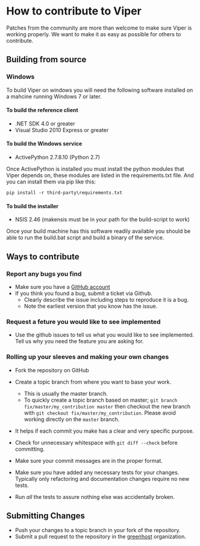 # How to contribute to Viper

Patches from the community are more than welcome to make sure Viper is
working properly. We want to make it as easy as possible for others to
contribute.

## Building from source

### Windows
To build Viper on windows you will need the following software installed on a mahcine running
Windows 7 or later.

#### To build the reference client
* .NET SDK 4.0 or greater
* Visual Studio 2010 Express or greater

#### To build the Windows service
* ActivePython 2.7.8.10 (Python 2.7)

Once ActivePython is installed you must install the python modules that Viper
depends on, these modules are listed in the requirements.txt file. And you can
install them via pip like this:

````pip install -r third-party\requirements.txt````

#### To build the installer
* NSIS 2.46 (makensis must be in your path for the build-script to work)

Once your build machine has this software readily available you should be able to run the build.bat
script and build a binary of the service.

## Ways to contribute

### Report any bugs you find
* Make sure you have a [GitHub account](https://github.com/signup/free)
* If you think you found a bug, submit a ticket via Github.
  * Clearly describe the issue including steps to reproduce it is a bug.
  * Note the earliest version that you know has the issue.

### Request a feture you would like to see implemented
* Use the github issues to tell us what you would like to see implemented. Tell
  us why you need the feature you are asking for.

### Rolling up your sleeves and making your own changes

* Fork the repository on GitHub
* Create a topic branch from where you want to base your work.
  * This is usually the master branch.
  * To quickly create a topic branch based on master; `git branch
    fix/master/my_contribution master` then checkout the new branch with `git
    checkout fix/master/my_contribution`.  Please avoid working directly on the
    `master` branch.
* It helps if each commit you make has a clear and very specific purpose.
* Check for unnecessary whitespace with `git diff --check` before committing.
* Make sure your commit messages are in the proper format.


* Make sure you have added any necessary tests for your changes. Typically
  only refactoring and documentation changes require no new tests.
* Run _all_ the tests to assure nothing else was accidentally broken.

## Submitting Changes

* Push your changes to a topic branch in your fork of the repository.
* Submit a pull request to the repository in the [greenhost](https://github.com/greenhost) organization.

